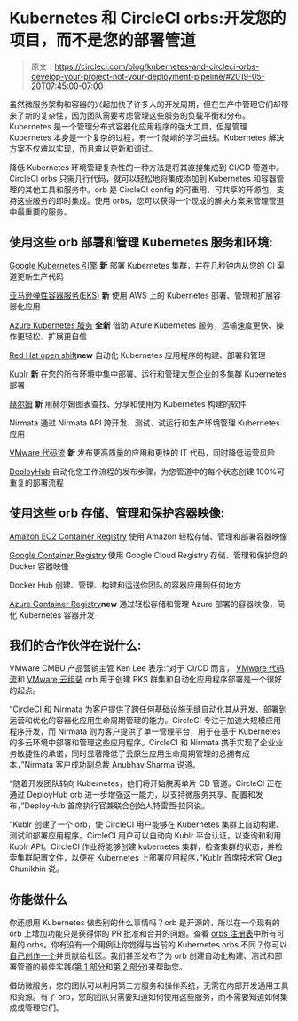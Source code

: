 # Kubernetes 和 CircleCI orbs:开发您的项目，而不是您的部署管道

> 原文：<https://circleci.com/blog/kubernetes-and-circleci-orbs-develop-your-project-not-your-deployment-pipeline/#2019-05-20T07:45:00-07:00>

虽然微服务架构和容器的兴起加快了许多人的开发周期，但在生产中管理它们却带来了新的复杂性，因为团队需要考虑管理这些服务的负载平衡和分布。Kubernetes 是一个管理分布式容器化应用程序的强大工具，但是管理 Kubernetes 本身是一个复杂的过程，有一个陡峭的学习曲线。Kubernetes 解决方案不仅难以实现，而且难以更新和调试。

降低 Kubernetes 环境管理复杂性的一种方法是将其直接集成到 CI/CD 管道中。CircleCI orbs 只需几行代码，就可以轻松地将集成添加到 Kubernetes 和容器管理的其他工具和服务中。orb 是 CircleCI config 的可重用、可共享的开源包，支持这些服务的即时集成。使用 orbs，您可以获得一个现成的解决方案来管理管道中最重要的服务。

## 使用这些 orb 部署和管理 Kubernetes 服务和环境:

[Google Kubernetes 引擎](https://circleci.com/developer/orbs/orb/circleci/gcp-gke) **新**
部署 Kubernetes 集群，并在几秒钟内从您的 CI 渠道更新生产代码

[亚马逊弹性容器服务(EKS)](https://circleci.com/developer/orbs/orb/circleci/aws-eks) **新**
使用 AWS 上的 Kubernetes 部署、管理和扩展容器化应用

[Azure Kubernetes 服务](https://circleci.com/developer/orbs/orb/circleci/azure-aks) **全新**
借助 Azure Kubernetes 服务，运输速度更快、操作更轻松、扩展更自信

[Red Hat open shift](https://circleci.com/developer/orbs/orb/circleci/redhat-openshift)**new**
自动化 Kubernetes 应用程序的构建、部署和管理

[Kublr](https://circleci.com/developer/orbs/orb/kublr/kublr-api) **新**
在您的所有环境中集中部署、运行和管理大型企业的多集群 Kubernetes 部署

[赫尔姆](https://circleci.com/developer/orbs/orb/circleci/helm) **新**
用赫尔姆图表查找、分享和使用为 Kubernetes 构建的软件

Nirmata
通过 Nirmata API 跨开发、测试、试运行和生产环境管理 Kubernetes 应用

[VMware 代码流](https://circleci.com/developer/orbs/orb/vmware/codestream) **新**
发布更高质量的应用和更快的 IT 代码，同时降低运营风险

[DeployHub](https://circleci.com/developer/orbs/orb/deployhub/deployhub-orb)
自动化您工作流程的发布步骤，为您管道中的每个状态创建 100%可重复的部署流程

## 使用这些 orb 存储、管理和保护容器映像:

[Amazon EC2 Container Registry](https://circleci.com/developer/orbs/orb/circleci/aws-ecr)
使用 Amazon 轻松存储、管理和部署容器映像

[Google Container Registry](https://circleci.com/developer/orbs/orb/circleci/gcp-gcr)
使用 Google Cloud Registry 存储、管理和保护您的 Docker 容器映像

Docker Hub
创建、管理、构建和运送你团队的容器应用到任何地方

[Azure Container Registry](https://circleci.com/developer/orbs/orb/circleci/azure-acr)**new**
通过轻松存储和管理 Azure 部署的容器映像，简化 Kubernetes 容器开发

## 我们的合作伙伴在说什么:

VMware CMBU 产品营销主管 Ken Lee 表示:“对于 CI/CD 而言， [VMware 代码流](https://cloud.vmware.com/code-stream)和 [VMware 云组装](https://cloud.vmware.com/cloud-assembly) orb 用于创建 PKS 群集和自动化应用程序部署是一个很好的起点。

“CircleCI 和 Nirmata 为客户提供了跨任何基础设施无缝自动化其从开发、部署到运营和优化的容器化应用生命周期管理的能力。CircleCI 专注于加速大规模应用程序开发，而 Nirmata 则为客户提供了单一管理平台，用于在基于 Kubernetes 的多云环境中部署和管理这些应用程序。CircleCI 和 Nirmata 携手实现了企业业务敏捷性的承诺，同时显著降低了云原生应用生命周期管理的总拥有成本，”Nirmata 客户成功副总裁 Anubhav Sharma 说道。

“随着开发团队转向 Kubernetes，他们将开始脱离单片 CD 管道。CircleCI 正在通过 DeployHub orb 进一步增强这一能力，以支持微服务共享、配置和发布，”DeployHub 首席执行官兼联合创始人特雷西·拉冈说。

“Kublr 创建了一个 orb，使 CircleCI 用户能够在 Kubernetes 集群上自动构建、测试和部署应用程序。CircleCI 用户可以自动向 Kublr 平台认证，以查询和利用 Kublr API。CircleCI 作业将能够创建 kubernetes 集群，检查集群的状态，并检索集群配置文件，以便在 Kubernetes 上部署应用程序，”Kublr 首席技术官 Oleg Chunikhin 说。

## 你能做什么

你还想用 Kubernetes 做些别的什么事情吗？orb 是开源的，所以在一个现有的 orb 上增加功能只是获得你的 PR 批准和合并的问题。查看 [orbs 注册表](https://circleci.com/developer/orbs/orb/circleci/helm)中所有可用的 orbs。你有没有一个用例让你觉得与当前的 Kubernetes orbs 不同？你可以[自己创作一个](https://circleci.com/developer/orbs/orb/nirmata/nirmata)并贡献给社区。我们甚至发布了为 orb 创建自动化构建、测试和部署管道的最佳实践([第 1 部分](https://circleci.com/developer/orbs/orb/vmware/codestream)和[第 2 部分](https://circleci.com/developer/orbs/orb/deployhub/deployhub-orb))来帮助您。

借助微服务，您的团队可以利用第三方服务和操作系统，无需在内部开发通用工具和资源。有了 orb，您的团队只需要知道如何使用这些服务，而不需要知道如何集成或管理它们。